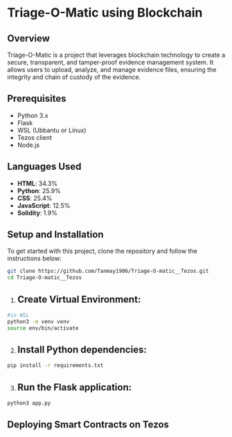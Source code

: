# Triage-O-Matic using Blockchain

## Overview

Triage-O-Matic is a project that leverages blockchain technology to create a secure, transparent, and tamper-proof evidence management system. It allows users to upload, analyze, and manage evidence files, ensuring the integrity and chain of custody of the evidence.

## Prerequisites

- Python 3.x
- Flask
- WSL (Ubbantu or Linux)
- Tezos client
- Node.js

## Languages Used

- **HTML**: 34.3%
- **Python**: 25.9%
- **CSS**: 25.4%
- **JavaScript**: 12.5%
- **Solidity**: 1.9%

## Setup and Installation

To get started with this project, clone the repository and follow the instructions below:

```bash
git clone https://github.com/Tanmay1906/Triage-O-matic__Tezos.git
cd Triage-O-matic__Tezos
```

1. ## Create Virtual Environment:
```bash
#in WSL
python3 -m venv venv
source env/bin/activate  
```
2. ## Install Python dependencies:
```bash
pip install -r requirements.txt
```
3. ## Run the Flask application:
```bash
python3 app.py
```

## Deploying Smart Contracts on Tezos

